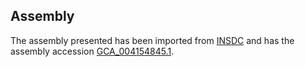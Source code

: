 
Assembly
--------

The assembly presented has been imported from 
[INSDC](http://www.insdc.org) and has the assembly accession
[GCA\_004154845.1](http://www.ebi.ac.uk/ena/data/view/GCA_004154845.1).

